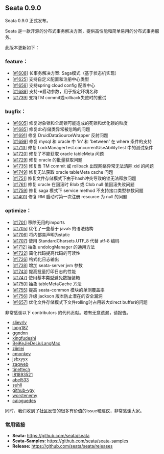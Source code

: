 ## Seata 0.9.0 

Seata 0.9.0 正式发布。

Seata 是一款开源的分布式事务解决方案，提供高性能和简单易用的分布式事务服务。

此版本更新如下：


### feature：
- [[#1608](https://github.com/seata/seata/pull/1608)] 长事务解决方案: Saga模式（基于状态机实现）
- [[#1625](https://github.com/seata/seata/pull/1625)] 支持自定义配置和注册中心类型
- [[#1656](https://github.com/seata/seata/pull/1656)] 支持spring cloud config 配置中心
- [[#1689](https://github.com/seata/seata/pull/1689)] 支持-e启动参数，用于指定环境名称
- [[#1739](https://github.com/seata/seata/pull/1739)] 支持TM commit或rollback失败时的重试


### bugfix：
- [[#1605](https://github.com/seata/seata/pull/1605)] 修复对象锁和全局锁可能造成的死锁和优化锁的粒度
- [[#1685](https://github.com/seata/seata/pull/1685)] 修复db存储类异常被忽略的问题
- [[#1691](https://github.com/seata/seata/pull/1691)] 修复 DruidDataSourceWrapper 反射问题
- [[#1699](https://github.com/seata/seata/pull/1699)] 修复 mysql 和 oracle 中 'in' 和 'between' 在 where 条件的支持
- [[#1713](https://github.com/seata/seata/pull/1713)] 修复 LockManagerTest.concurrentUseAbilityTest 中的测试条件
- [[#1720](https://github.com/seata/seata/pull/1720)] 修复了不能获取 oracle tableMeta 问题
- [[#1729](https://github.com/seata/seata/pull/1729)] 修复 oracle 的批量获取问题
- [[#1735](https://github.com/seata/seata/pull/1735)] 修复当 TM commit 或 rollback 出现网络异常无法清除 xid 的问题
- [[#1749](https://github.com/seata/seata/pull/1749)] 修复无法获取 oracle tableMeta cache 问题
- [[#1751](https://github.com/seata/seata/pull/1751)] 修复文件存储模式下由于hash冲突导致的锁无法释放问题
- [[#1761](https://github.com/seata/seata/pull/1761)] 修复 oracle 在回滚时 Blob 或 Clob null 值回滚失败问题
- [[#1759](https://github.com/seata/seata/pull/1759)] 修复 saga 模式下 service method 不支持接口类型参数问题
- [[#1401](https://github.com/seata/seata/pull/1401)] 修复 RM 启动时第一次注册 resource 为 null 的问题



### optimize： 
- [[#1701](https://github.com/seata/seata/pull/1701)] 移除无用的imports
- [[#1705](https://github.com/seata/seata/pull/1705)] 优化了一些基于 java5 的语法结构
- [[#1706](https://github.com/seata/seata/pull/1706)] 将内部类声明为static
- [[#1707](https://github.com/seata/seata/pull/1707)] 使用 StandardCharsets.UTF_8 代替 utf-8 编码
- [[#1712](https://github.com/seata/seata/pull/1712)] 抽象 undologManager 的通用方法
- [[#1722](https://github.com/seata/seata/pull/1722)] 简化代码提高代码的可读性
- [[#1726](https://github.com/seata/seata/pull/1726)] 格式化日志输出
- [[#1738](https://github.com/seata/seata/pull/1738)] 增加 seata-server jvm 参数
- [[#1743](https://github.com/seata/seata/pull/1743)] 提高批量打印日志的性能
- [[#1747](https://github.com/seata/seata/pull/1747)] 使用基本类型避免数据装箱
- [[#1750](https://github.com/seata/seata/pull/1750)] 抽象 tableMetaCache 方法
- [[#1755](https://github.com/seata/seata/pull/1755)] 提高 seata-common 模块的单测覆盖率
- [[#1756](https://github.com/seata/seata/pull/1756)] 升级 jackson 版本防止潜在的安全漏洞
- [[#1657](https://github.com/seata/seata/pull/1657)] 优化文件存储模式下文件rolling时占用较大direct buffer的问题



非常感谢以下 contributors 的代码贡献。若有无意遗漏，请报告。

- [slievrly](https://github.com/slievrly)
- [long187](https://github.com/long187)
- [ggndnn](https://github.com/ggndnn)
- [xingfudeshi](https://github.com/xingfudeshi)
- [BeiKeJieDeLiuLangMao](https://github.com/BeiKeJieDeLiuLangMao)
- [zjinlei](https://github.com/zjinlei)
- [cmonkey](https://github.com/cmonkey)
- [jsbxyyx](https://github.com/jsbxyyx)
- [zaqweb](https://github.com/zaqweb)
- [tjnettech](https://github.com/tjnettech)
- [l81893521](https://github.com/l81893521)
- [abel533](https://github.com/abel533)
- [suhli](https://github.com/suhli)
- [github-ygy](https://github.com/github-ygy)
- [worstenemy](https://github.com/worstenemy)
- [caioguedes](https://github.com/caioguedes)

同时，我们收到了社区反馈的很多有价值的issue和建议，非常感谢大家。


### 常用链接
- **Seata:** https://github.com/seata/seata  
- **Seata-Samples:** https://github.com/seata/seata-samples   
- **Release:** https://github.com/seata/seata/releases
